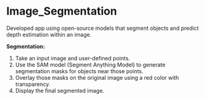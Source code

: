 # Image_Segmentation
Developed app using open-source models that segment objects and predict depth estimation within an image.  

**Segmentation:**
1. Take an input image and user-defined points.
2. Use the SAM model (Segment Anything Model) to generate segmentation masks for objects near those points.
3. Overlay those masks on the original image using a red color with transparency.
4. Display the final segmented image.
